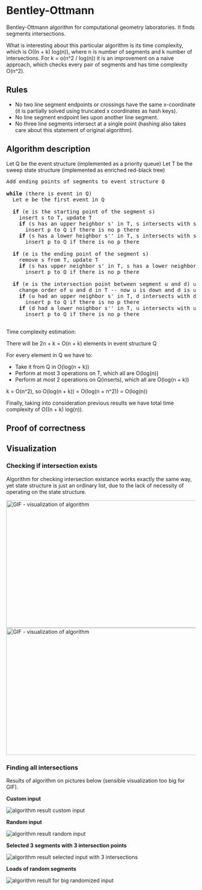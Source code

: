 # Bentley-Ottmann
Bentley-Ottmann algorithm for computational geometry laboratories. It finds segments intersections.

What is interesting about this particular algorithm is its time complexity, 
which is O((n + k) log(n)), where n is number of segments and k number of intersections.
For k = o(n^2 / log(n)) it is an improvement on a naive approach, which checks every pair of segments and has time complexity O(n^2).

## Rules
* No two line segment endpoints or crossings have the same x-coordinate (it is partially solved using truncated x coordinates as hash keys).
* No line segment endpoint lies upon another line segment.
* No three line segments intersect at a single point (hashing also takes care about this statement of original algorithm).

## Algorithm description

Let Q be the event structure (implemented as a priority queue)
Let T be the sweep state structure (implemented as enriched red-black tree)

<pre>
Add ending points of segments to event structure Q

<b>while</b> (there is event in Q)
  Let e be the first event in Q
  
  <b>if</b> (e is the starting point of the segment s)
    insert s to T, update T
    <b>if</b> (s has an upper heighbor s' in T, s intersects with s' in point p)
      insert p to Q if there is no p there
    <b>if</b> (s has a lower heighbor s'' in T, s intersects with s'' in point p)
      insert p to Q if there is no p there
      
  <b>if</b> (e is the ending point of the segment s)
    remove s from T, update T
    <b>if</b> (s has upper neighbor s' in T, s has a lower neighbor s'' in T, s' and s'' intersects in point p)
      insert p to Q if there is no p there
      
  <b>if</b> (e is the intersection point between segment u and d) u - for up, d - for down
    change order of u and d in T -- now u is down and d is up
    <b>if</b> (u had an upper neighbor s' in T, d intersects with d in point p)
      insert p to Q if there is no p there
    <b>if</b> (d had a lower noighbor s'' in T, u intersects with u in point p)
      insert p to Q if there is no p there
    
</pre>

Time complexity estimation:

There will be 2n + k = O(n + k) elements in event structure Q 

For every element in Q we have to:

* Take it from Q in O(log(n + k))
* Perform at most 3 operations on T, which all are O(log(n))
* Perform at most 2 operations on Q(inserts), which all are O(log(n + k))

k = O(n^2), so O(log(n + k)) = O(log(n + n^2)) = O(log(n))

Finally, taking into consideration previous results we have total time complexity of O((n + k) log(n)).

## Proof of correctness

## Visualization

### Checking if intersection exists

Algorithm for checking intersection existance works exactly the same way, yet state structure is just an ordinary list,
due to the lack of necessity of operating on the state structure.

<img src="Pictures/GIF1.gif" width="624" height="338" alt="GIF - visualization of algorithm" />

<img src="Pictures/GIF2.gif" width="624" height="338" alt="GIF - visualization of algorithm" />


### Finding all intersections

Results of algorithm on pictures below (sensible visualization too big for GIF).

<b>Custom input</b>

<img src="Pictures/Inputed.png" alt="algorithm result custom input"/>

<b>Random input</b>

<img src="Pictures/Random.png"  alt="algorithm result random input"/>

<b>Selected 3 segments with 3 intersection points</b>

<img src="Pictures/Result3.png" alt="algorithm result selected input with 3 intersections"/>

<b>Loads of random segments</b>

<img src="Pictures/ResultBig.png" alt="algorithm result for big randomized input"/>
